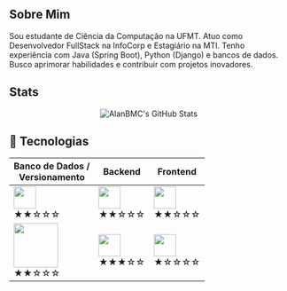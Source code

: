 ## Sobre Mim
Sou estudante de Ciência da Computação na UFMT. Atuo como Desenvolvedor FullStack na InfoCorp e Estagiário na MTI. Tenho experiência com Java (Spring Boot), Python (Django) e bancos de dados. Busco aprimorar habilidades e contribuir com projetos inovadores.

## Stats
<p align="center">
  <img src="https://github-readme-stats.vercel.app/api?username=AlanBMC&theme=vue-dark&show_icons=true&hide_border=true&count_private=true" alt="AlanBMC's GitHub Stats">
</p>

## 🚀 Tecnologias
| Banco de Dados /  <br> Versionamento   | Backend          | Frontend        |
|-----------------|----------------|----------------|
| <img src="https://raw.githubusercontent.com/marwin1991/profile-technology-icons/refs/heads/main/icons/postgresql.png" width="40"> <br> ★★☆☆☆ | <img src="https://raw.githubusercontent.com/marwin1991/profile-technology-icons/refs/heads/main/icons/spring_boot.png" width="40"> <br> ★★☆☆☆ | <img src="https://raw.githubusercontent.com/marwin1991/profile-technology-icons/refs/heads/main/icons/tailwind_css.png" width="40"> <br> ★★☆☆☆ |
| <img src="https://img.shields.io/badge/Git-F05032?style=for-the-badge&logo=git&logoColor=white" width="80"> <br> ★★☆☆☆ | <img src="https://raw.githubusercontent.com/marwin1991/profile-technology-icons/refs/heads/main/icons/django.png" width="40"> <br> ★★★☆☆ | <img src="https://raw.githubusercontent.com/marwin1991/profile-technology-icons/refs/heads/main/icons/react.png" width="40"> <br> ★☆☆☆☆ |

